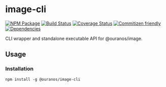 # image-cli
[![NPM Package](https://img.shields.io/badge/npm-@ouranos/image--cli-brightgreen.svg)](https://www.npmjs.com/package/@ouranos/image-cli)
[![Build Status](https://travis-ci.org/eris-ai/js-image-cli.svg?branch=master)](https://travis-ci.org/eris-ai/js-image-cli)
[![Coverage Status](https://coveralls.io/repos/github/eris-ai/js-image-cli/badge.svg?branch=master)](https://coveralls.io/github/eris-ai/js-image-cli?branch=master)
[![Commitizen friendly](https://img.shields.io/badge/commitizen-friendly-brightgreen.svg)](http://commitizen.github.io/cz-cli/)
[![Dependencies](https://david-dm.org/eris-ai/js-image-cli.svg)](https://david-dm.org/eris-ai/js-image-cli)

CLI wrapper and standalone executable API for @ouranos/image.

## Usage

### Installation

`npm install -g @ouranos/image-cli`
